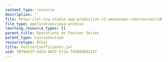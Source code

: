 ```yaml
---
content_type: resource
description: ''
file: https://ol-ocw-studio-app-production.s3.amazonaws.com/courses/18-03sc-differential-equations-fall-2011/f879453f5d2dd6325f2af450958d232f_FourierCoefficients.jar
file_type: application/java-archive
learning_resource_types: []
parent_title: Operations on Fourier Series
parent_type: CourseSection
resourcetype: Other
title: FourierCoefficients.jar
uid: f879453f-5d2d-d632-5f2a-f450958d232f
---
```

